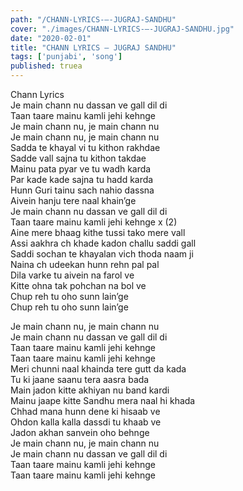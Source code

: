 ```yaml
---
path: "/CHANN-LYRICS-–-JUGRAJ-SANDHU"
cover: "./images/CHANN-LYRICS-–-JUGRAJ-SANDHU.jpg"
date: "2020-02-01"
title: "CHANN LYRICS – JUGRAJ SANDHU"
tags: ['punjabi', 'song']
published: truea
---
```

  
Chann Lyrics  
Je main chann nu dassan ve gall dil di  
Taan taare mainu kamli jehi kehnge  
Je main chann nu, je main chann nu  
Je main chann nu, je main chann nu  
Sadda te khayal vi tu kithon rakhdae  
Sadde vall sajna tu kithon takdae  
Mainu pata pyar ve tu wadh karda  
Par kade kade sajna tu hadd karda  
Hunn Guri tainu sach nahio dassna  
Aivein hanju tere naal khain’ge  
Je main chann nu dassan ve gall dil di  
Taan taare mainu kamli jehi kehnge x (2)  
Aine mere bhaag kithe tussi tako mere vall  
Assi aakhra ch khade kadon challu saddi gall  
Saddi sochan te khayalan vich thoda naam ji  
Naina ch udeekan hunn rehn pal pal  
Dila varke tu aivein na farol ve  
Kitte ohna tak pohchan na bol ve  
Chup reh tu oho sunn lain’ge  
Chup reh tu oho sunn lain’ge  
  
  
  
  
  
  
Je main chann nu, je main chann nu  
Je main chann nu dassan ve gall dil di  
Taan taare mainu kamli jehi kehnge  
Taan taare mainu kamli jehi kehnge  
Meri chunni naal khainda tere gutt da kada  
Tu ki jaane saanu tera aasra bada  
Main jadon kitte akhiyan nu band kardi  
Mainu jaape kitte Sandhu mera naal hi khada  
Chhad mana hunn dene ki hisaab ve  
Ohdon kalla kalla dassdi tu khaab ve  
Jadon akhan sanvein oho behnge  
Je main chann nu, je main chann nu  
Je main chann nu dassan ve gall dil di  
Taan taare mainu kamli jehi kehnge  
Taan taare mainu kamli jehi kehnge  
